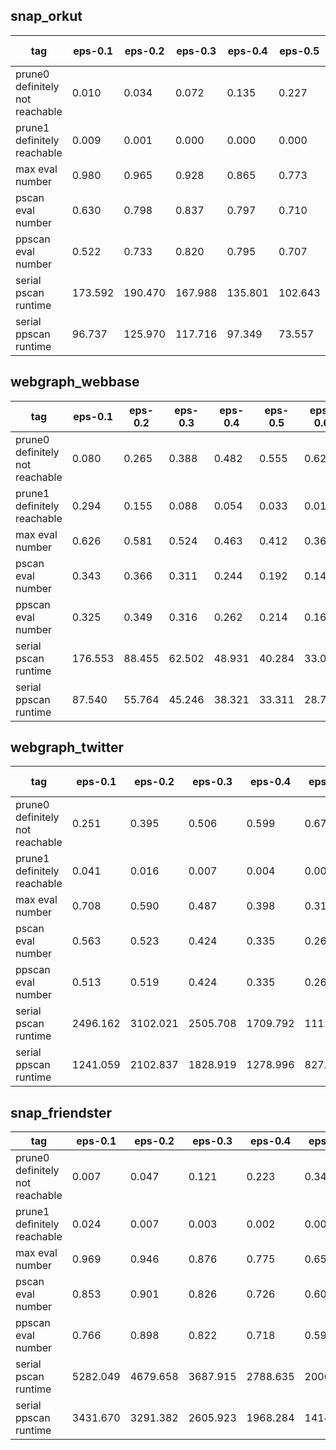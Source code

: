 ## snap_orkut

tag | eps-0.1 | eps-0.2 | eps-0.3 | eps-0.4 | eps-0.5 | eps-0.6 | eps-0.7 | eps-0.8 | eps-0.9
--- | --- | --- | --- | --- | --- | --- | --- | --- | ---
prune0 definitely not reachable | 0.010 | 0.034 | 0.072 | 0.135 | 0.227 | 0.350 | 0.497 | 0.661 | 0.831
prune1 definitely reachable | 0.009 | 0.001 | 0.000 | 0.000 | 0.000 | 0.000 | 0.000 | 0.000 | 0.000
max eval number | 0.980 | 0.965 | 0.928 | 0.865 | 0.773 | 0.650 | 0.503 | 0.339 | 0.169
pscan eval number | 0.630 | 0.798 | 0.837 | 0.797 | 0.710 | 0.588 | 0.441 | 0.276 | 0.111
ppscan eval number | 0.522 | 0.733 | 0.820 | 0.795 | 0.707 | 0.583 | 0.435 | 0.273 | 0.109
serial pscan runtime | 173.592 | 190.470 | 167.988 | 135.801 | 102.643 | 72.265 | 46.120 | 25.886 | 11.039
serial ppscan runtime | 96.737 | 125.970 | 117.716 | 97.349 | 73.557 | 51.008 | 32.130 | 17.894 | 7.706

## webgraph_webbase

tag | eps-0.1 | eps-0.2 | eps-0.3 | eps-0.4 | eps-0.5 | eps-0.6 | eps-0.7 | eps-0.8 | eps-0.9
--- | --- | --- | --- | --- | --- | --- | --- | --- | ---
prune0 definitely not reachable | 0.080 | 0.265 | 0.388 | 0.482 | 0.555 | 0.625 | 0.684 | 0.751 | 0.813
prune1 definitely reachable | 0.294 | 0.155 | 0.088 | 0.054 | 0.033 | 0.014 | 0.008 | 0.005 | 0.001
max eval number | 0.626 | 0.581 | 0.524 | 0.463 | 0.412 | 0.361 | 0.308 | 0.244 | 0.186
pscan eval number | 0.343 | 0.366 | 0.311 | 0.244 | 0.192 | 0.147 | 0.113 | 0.079 | 0.053
ppscan eval number | 0.325 | 0.349 | 0.316 | 0.262 | 0.214 | 0.166 | 0.126 | 0.085 | 0.053
serial pscan runtime | 176.553 | 88.455 | 62.502 | 48.931 | 40.284 | 33.055 | 28.006 | 22.489 | 18.274
serial ppscan runtime | 87.540 | 55.764 | 45.246 | 38.321 | 33.311 | 28.709 | 24.942 | 20.967 | 17.497

## webgraph_twitter

tag | eps-0.1 | eps-0.2 | eps-0.3 | eps-0.4 | eps-0.5 | eps-0.6 | eps-0.7 | eps-0.8 | eps-0.9
--- | --- | --- | --- | --- | --- | --- | --- | --- | ---
prune0 definitely not reachable | 0.251 | 0.395 | 0.506 | 0.599 | 0.679 | 0.754 | 0.821 | 0.885 | 0.944
prune1 definitely reachable | 0.041 | 0.016 | 0.007 | 0.004 | 0.002 | 0.001 | 0.000 | 0.000 | 0.000
max eval number | 0.708 | 0.590 | 0.487 | 0.398 | 0.319 | 0.246 | 0.178 | 0.115 | 0.056
pscan eval number | 0.563 | 0.523 | 0.424 | 0.335 | 0.261 | 0.195 | 0.137 | 0.084 | 0.036
ppscan eval number | 0.513 | 0.519 | 0.424 | 0.335 | 0.260 | 0.194 | 0.136 | 0.083 | 0.036
serial pscan runtime | 2496.162 | 3102.021 | 2505.708 | 1709.792 | 1111.877 | 665.625 | 370.735 | 178.761 | 58.856
serial ppscan runtime | 1241.059 | 2102.837 | 1828.919 | 1278.996 | 827.329 | 496.229 | 275.167 | 134.680 | 46.480

## snap_friendster

tag | eps-0.1 | eps-0.2 | eps-0.3 | eps-0.4 | eps-0.5 | eps-0.6 | eps-0.7 | eps-0.8 | eps-0.9
--- | --- | --- | --- | --- | --- | --- | --- | --- | ---
prune0 definitely not reachable | 0.007 | 0.047 | 0.121 | 0.223 | 0.346 | 0.481 | 0.619 | 0.754 | 0.882
prune1 definitely reachable | 0.024 | 0.007 | 0.003 | 0.002 | 0.001 | 0.000 | 0.000 | 0.000 | 0.000
max eval number | 0.969 | 0.946 | 0.876 | 0.775 | 0.653 | 0.518 | 0.381 | 0.245 | 0.118
pscan eval number | 0.853 | 0.901 | 0.826 | 0.726 | 0.607 | 0.476 | 0.340 | 0.207 | 0.084
ppscan eval number | 0.766 | 0.898 | 0.822 | 0.718 | 0.598 | 0.466 | 0.331 | 0.200 | 0.080
serial pscan runtime | 5282.049 | 4679.658 | 3687.915 | 2788.635 | 2000.328 | 1354.731 | 863.778 | 486.023 | 230.492
serial ppscan runtime | 3431.670 | 3291.382 | 2605.923 | 1968.284 | 1414.988 | 951.416 | 600.978 | 342.110 | 170.117